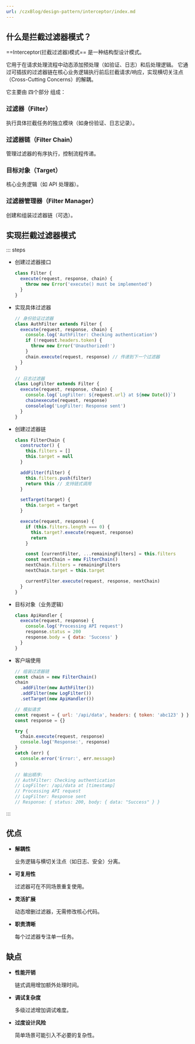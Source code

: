 ```yaml
---
url: /czxBlog/design-pattern/interceptor/index.md
---
```

## 什么是拦截过滤器模式？

\==Interceptor(拦截过滤器)模式== 是一种结构型设计模式。

它用于在请求处理流程中动态添加预处理（如验证、日志）和后处理逻辑。
它通过可插拔的过滤器链在核心业务逻辑执行前后拦截请求/响应，实现横切关注点（Cross-Cutting Concerns）的解耦。

它主要由 四个部分 组成：

### 过滤器（Filter）

执行具体拦截任务的独立模块（如身份验证、日志记录）。

### 过滤器链（Filter Chain）

管理过滤器的有序执行，控制流程传递。

### 目标对象（Target）

核心业务逻辑（如 API 处理器）。

### 过滤器管理器（Filter Manager）

创建和组装过滤器链（可选）。

## 实现拦截过滤器模式

::: steps

* 创建过滤器接口

  ```js
  class Filter {
    execute(request, response, chain) {
      throw new Error('execute() must be implemented')
    }
  }
  ```

* 实现具体过滤器

  ```js
  // 身份验证过滤器
  class AuthFilter extends Filter {
    execute(request, response, chain) {
      console.log('AuthFilter: Checking authentication')
      if (!request.headers.token) {
        throw new Error('Unauthorized!')
      }
      chain.execute(request, response) // 传递到下一个过滤器
    }
  }

  // 日志过滤器
  class LogFilter extends Filter {
    execute(request, response, chain) {
      console.log(`LogFilter: ${request.url} at ${new Date()}`)
      chainexecute(request, response)
      consolelog('LogFilter: Response sent')
    }
  }
  ```

* 创建过滤器链

  ```js
  class FilterChain {
    constructor() {
      this.filters = []
      this.target = null
    }

    addFilter(filter) {
      this.filters.push(filter)
      return this // 支持链式调用
    }

    setTarget(target) {
      this.target = target
    }

    execute(request, response) {
      if (this.filters.length === 0) {
        this.target?.execute(request, response)
        return
      }

      const [currentFilter, ...remainingFilters] = this.filters
      const nextChain = new FilterChain()
      nextChain.filters = remainingFilters
      nextChain.target = this.target

      currentFilter.execute(request, response, nextChain)
    }
  }
  ```

* 目标对象（业务逻辑）

  ```js
  class ApiHandler {
    execute(request, response) {
      console.log('Processing API request')
      response.status = 200
      response.body = { data: 'Success' }
    }
  }
  ```

* 客户端使用

  ```js
  // 组装过滤器链
  const chain = new FilterChain()
  chain
    .addFilter(new AuthFilter())
    .addFilter(new LogFilter())
    .setTarget(new ApiHandler())

  // 模拟请求
  const request = { url: '/api/data', headers: { token: 'abc123' } }
  const response = {}

  try {
    chain.execute(request, response)
    console.log('Response:', response)
  }
  catch (err) {
    console.error('Error:', err.message)
  }

  // 输出顺序:
  // AuthFilter: Checking authentication
  // LogFilter: /api/data at [timestamp]
  // Processing API request
  // LogFilter: Response sent
  // Response: { status: 200, body: { data: "Success" } }
  ```

:::

## 优点

* **解耦性**

  业务逻辑与横切关注点（如日志、安全）分离。

* **可复用性**

  过滤器可在不同场景重复使用。

* **灵活扩展**

  动态增删过滤器，无需修改核心代码。

* **职责清晰**

  每个过滤器专注单一任务。

## 缺点

* **性能开销**

  链式调用增加额外处理时间。

* **调试复杂度**

  多级过滤增加调试难度。

* **过度设计风险**

  简单场景可能引入不必要的复杂性。
